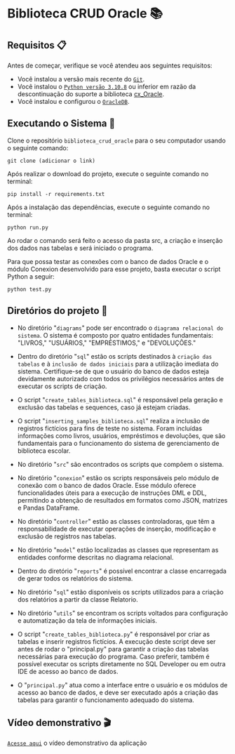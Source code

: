 # Biblioteca CRUD Oracle 📚

## Requisitos 📋
Antes de começar, verifique se você atendeu aos seguintes requisitos:
- Você instalou a versão mais recente do [`Git`](https://git-scm.com/downloads).
- Você instalou o [`Python versão 3.10.8`](https://www.python.org/downloads/release/python-3108/) ou inferior em razão da descontinuação do suporte a biblioteca [cx_Oracle](https://oracle.github.io/python-cx_Oracle/).
- Você instalou e configurou o [`OracleDB`](https://www.oracle.com/br/database/technologies/xe-downloads.html).

## Executando o Sistema 🚀
Clone o repositório `biblioteca_crud_oracle` para o seu computador usando o seguinte comando:
```git
git clone (adicionar o link)
```
Após realizar o download do projeto, execute o seguinte comando no terminal: 
```shell
pip install -r requirements.txt
```

Após a instalação das dependências, execute o seguinte comando no terminal:
```shell
python run.py 
```

Ao rodar o comando será feito o acesso da pasta src, a criação e inserção dos dados nas tabelas e será iniciado o programa.

Para que possa testar as conexões com o banco de dados Oracle e o módulo Conexion desenvolvido para esse projeto, basta executar o script Python a seguir:
```shell
python test.py
```
## Diretórios do projeto 📁
- No diretório "`diagrams`" pode ser encontrado o `diagrama relacional do sistema`. O sistema é composto por quatro entidades fundamentais: "LIVROS," "USUÁRIOS," "EMPRÉSTIMOS," e "DEVOLUÇÕES."

- Dentro do diretório "`sql`" estão os scripts destinados à `criação das tabelas` e à `inclusão de dados iniciais` para a utilização imediata do sistema. Certifique-se de que o usuário do banco de dados esteja devidamente autorizado com todos os privilégios necessários antes de executar os scripts de criação.

- O script "`create_tables_biblioteca.sql`" é responsável pela geração e exclusão das tabelas e sequences, caso já estejam criadas.

- O script "`inserting_samples_biblioteca.sql`" realiza a inclusão de registros fictícios para fins de teste no sistema. Foram incluídas informações como livros, usuários, empréstimos e devoluções, que são fundamentais para o funcionamento do sistema de gerenciamento de biblioteca escolar.

- No diretório "`src`" são encontrados os scripts que compõem o sistema.

- No diretório "`conexion`" estão os scripts responsáveis pelo módulo de conexão com o banco de dados Oracle. Esse módulo oferece funcionalidades úteis para a execução de instruções DML e DDL, permitindo a obtenção de resultados em formatos como JSON, matrizes e Pandas DataFrame.

- No diretório "`controller`" estão as classes controladoras, que têm a responsabilidade de executar operações de inserção, modificação e exclusão de registros nas tabelas.

- No diretório "`model`" estão localizadas as classes que representam as entidades conforme descritas no diagrama relacional.

- Dentro do diretório "`reports`" é possível encontrar a classe encarregada de gerar todos os relatórios do sistema.

- No diretório "`sql`" estão disponíveis os scripts utilizados para a criação dos relatórios a partir da classe Relatorio.

- No diretório "`utils`" se encontram os scripts voltados para configuração e automatização da tela de informações iniciais.

- O script "`create_tables_biblioteca.py`" é responsável por criar as tabelas e inserir registros fictícios. A execução deste script deve ser antes de rodar o "principal.py" para garantir a criação das tabelas necessárias para execução do programa. Caso preferir, também é possível executar os scripts diretamente no SQL Developer ou em outra IDE de acesso ao banco de dados.

- O "`principal.py`" atua como a interface entre o usuário e os módulos de acesso ao banco de dados, e deve ser executado após a criação das tabelas para garantir o funcionamento adequado do sistema.

## Vídeo demonstrativo 🎬
[`Acesse aqui`](https://www.youtube.com/watch?v=xRB0KWsuqss) o vídeo demonstrativo da aplicação
